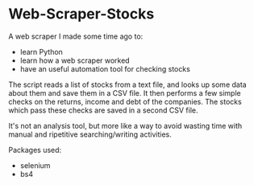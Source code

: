 # Web-Scraper-Stocks

A web scraper I made some time ago to:
  - learn Python
  - learn how a web scraper worked
  - have an useful automation tool for checking stocks

The script reads a list of stocks from a text file, and looks up some data about them and save them in a CSV file.
It then performs a few simple checks on the returns, income and debt of the companies.
The stocks which pass these checks are saved in a second CSV file.

It's not an analysis tool, but more like a way to avoid wasting time with manual and ripetitive searching/writing activities.

Packages used:
  - selenium
  - bs4
